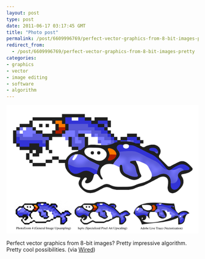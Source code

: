 ```yaml
---
layout: post
type: post
date: 2011-06-17 03:17:45 GMT
title: "Photo post"
permalink: /post/6609996769/perfect-vector-graphics-from-8-bit-images-pretty
redirect_from: 
  - /post/6609996769/perfect-vector-graphics-from-8-bit-images-pretty
categories:
- graphics
- vector
- image editing
- software
- algorithm
---
```

![](/assets/images/tumblr_lm53v8XH481qb098no1_640.png)

Perfect vector graphics from 8-bit images? Pretty impressive algorithm. Pretty cool possibilities.
(via <a href="http://www.wired.co.uk/news/archive/2011-05/25/graphics-algorithm-becomes-8-bit-vector-perfecter">Wired</a>)